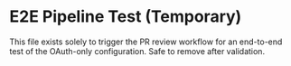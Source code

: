 # E2E Pipeline Test (Temporary)

This file exists solely to trigger the PR review workflow for an end-to-end test of the OAuth-only configuration. Safe to remove after validation.
